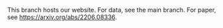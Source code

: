 This branch hosts our website. For data, see the main branch. For paper, see https://arxiv.org/abs/2206.08336.
